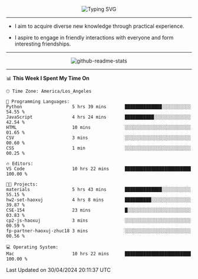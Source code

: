 <p align="center">
  <img src="https://readme-typing-svg.demolab.com?font=Fira+Code&weight=500&size=32&duration=2500&pause=1600&center=true&vCenter=true&random=false&width=1024&height=64&lines=Hi+there+%F0%9F%91%8B;I'm+delighted+you+could+make+it+here+%F0%9F%8E%89;I'm+Harry%2C+a+college+student+still+finding+my+way" alt="Typing SVG" />
</p>


---


- I aim to acquire diverse new knowledge through practical experience.

- I aspire to engage in friendly interactions with everyone and form interesting friendships.


---


<p align="center">
  <img src="https://github-readme-stats.vercel.app/api?username=Harry-Jing&show_icons=true" alt="github-readme-stats"/>
</p>


---

<!--START_SECTION:waka-->
📊 **This Week I Spent My Time On** 

```text
🕑︎ Time Zone: America/Los_Angeles

💬 Programming Languages: 
Python                   5 hrs 39 mins       ██████████████░░░░░░░░░░░   54.55 % 
JavaScript               4 hrs 24 mins       ███████████░░░░░░░░░░░░░░   42.54 % 
HTML                     10 mins             ░░░░░░░░░░░░░░░░░░░░░░░░░   01.65 % 
CSV                      3 mins              ░░░░░░░░░░░░░░░░░░░░░░░░░   00.60 % 
CSS                      1 min               ░░░░░░░░░░░░░░░░░░░░░░░░░   00.25 % 

🔥 Editors: 
VS Code                  10 hrs 22 mins      █████████████████████████   100.00 % 

🐱‍💻 Projects: 
materials                5 hrs 43 mins       ██████████████░░░░░░░░░░░   55.15 % 
hw2-set-haoxuj           4 hrs 8 mins        ██████████░░░░░░░░░░░░░░░   39.87 % 
CSE-154                  23 mins             █░░░░░░░░░░░░░░░░░░░░░░░░   03.83 % 
cp2-js-haoxuj            3 mins              ░░░░░░░░░░░░░░░░░░░░░░░░░   00.59 % 
fp-partner-haoxuj-zhuc18 3 mins              ░░░░░░░░░░░░░░░░░░░░░░░░░   00.56 % 

💻 Operating System: 
Mac                      10 hrs 22 mins      █████████████████████████   100.00 % 
```


 Last Updated on 30/04/2024 20:11:37 UTC
<!--END_SECTION:waka-->
